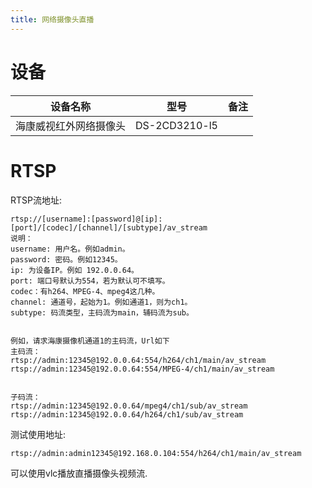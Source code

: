 ```yaml
---
title: 网络摄像头直播
---
```


# 设备

| 设备名称        | 型号            | 备注   |
| ----------- | ------------- | ---- |
| 海康威视红外网络摄像头 | DS-2CD3210-l5 |      |

# RTSP

RTSP流地址:

```
rtsp://[username]:[password]@[ip]:[port]/[codec]/[channel]/[subtype]/av_stream
说明：
username: 用户名。例如admin。
password: 密码。例如12345。
ip: 为设备IP。例如 192.0.0.64。
port: 端口号默认为554，若为默认可不填写。
codec：有h264、MPEG-4、mpeg4这几种。
channel: 通道号，起始为1。例如通道1，则为ch1。
subtype: 码流类型，主码流为main，辅码流为sub。


例如，请求海康摄像机通道1的主码流，Url如下
主码流：
rtsp://admin:12345@192.0.0.64:554/h264/ch1/main/av_stream
rtsp://admin:12345@192.0.0.64:554/MPEG-4/ch1/main/av_stream


子码流：
rtsp://admin:12345@192.0.0.64/mpeg4/ch1/sub/av_stream
rtsp://admin:12345@192.0.0.64/h264/ch1/sub/av_stream
```

测试使用地址:

```
rtsp://admin:admin12345@192.168.0.104:554/h264/ch1/main/av_stream
```

可以使用vlc播放直播摄像头视频流.